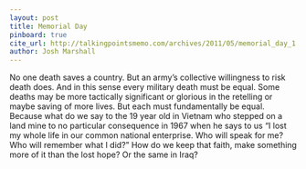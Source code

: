 ```yaml
---
layout: post
title: Memorial Day
pinboard: true
cite_url: http://talkingpointsmemo.com/archives/2011/05/memorial_day_1.php?ref=fpblg
author: Josh Marshall
---
```

No one death saves a country. But an army’s collective willingness to risk death does. And in this sense every military death must be equal. Some deaths may be more tactically significant or glorious in the retelling or maybe saving of more lives. But each must fundamentally be equal. Because what do we say to the 19 year old in Vietnam who stepped on a land mine to no particular consequence in 1967 when he says to us “I lost my whole life in our common national enterprise. Who will speak for me? Who will remember what I did?” How do we keep that faith, make something more of it than the lost hope? Or the same in Iraq?  

